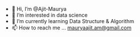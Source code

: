 - 👋 Hi, I’m @Ajit-Maurya
- 👀 I’m interested in data science
- 🌱 I’m currently learning Data Structure & Algorithm
- 📫 How to reach me ... mauryaajit.am@gmail.com
